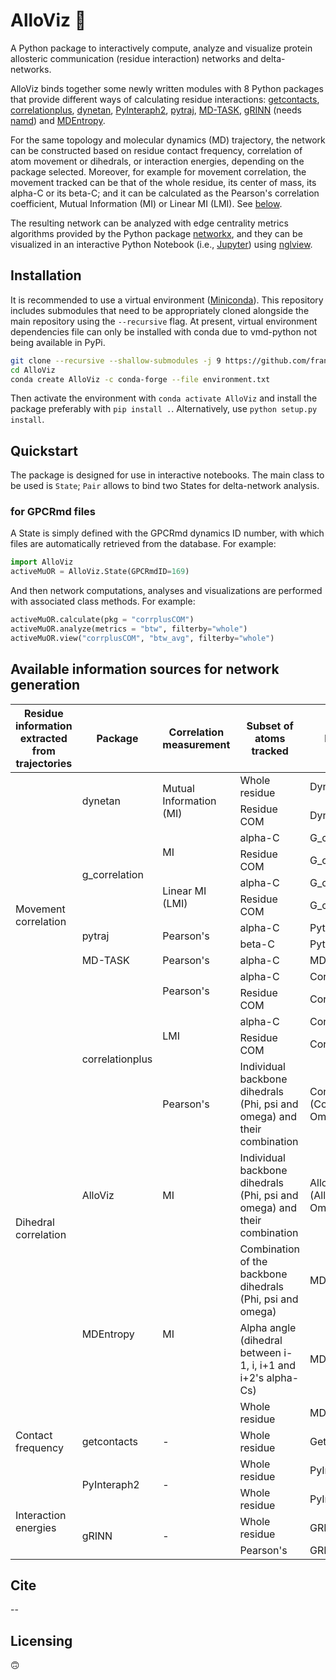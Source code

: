 <!-- [![PyPI - Python Version](https://img.shields.io/pypi/pyversions/correlationplus)](https://pypi.org/project/correlationplus/)
[![PyPI](https://img.shields.io/pypi/v/correlationplus)](https://pypi.org/project/correlationplus/)
[![install with bioconda](https://img.shields.io/badge/install%20with-bioconda-brightgreen.svg?style=flat)](http://bioconda.github.io/recipes/correlationplus/README.html)
[![Open Source License: GPL v3](https://img.shields.io/badge/License-LGPLv3-blue.svg)](https://opensource.org/licenses/LGPL-3.0)
[![Doc](https://readthedocs.org/projects/correlationplus/badge/?version=latest)](http://correlationplus.readthedocs.org/en/latest/#)
[![Docker Image Version (tag latest semver)](https://img.shields.io/docker/v/structuraldynamicslab/correlationplus/latest)](https://hub.docker.com/repository/docker/structuraldynamicslab/correlationplus)
![Conda](https://img.shields.io/conda/pn/bioconda/correlationplus)
[![SWH](https://archive.softwareheritage.org/badge/origin/https://github.com/tekpinar/correlationplus/)](https://archive.softwareheritage.org/browse/origin/?origin_url=https://github.com/tekpinar/correlationplus) -->

# AlloViz 🔭

A Python package to interactively compute, analyze and visualize protein allosteric communication (residue interaction) networks and delta-networks.

AlloViz binds together some newly written modules with 8 Python packages that provide different ways of calculating residue interactions: [getcontacts](https://github.com/getcontacts/getcontacts), [correlationplus](https://github.com/tekpinar/correlationplus), [dynetan](https://github.com/melomcr/dynetan), [PyInteraph2](https://github.com/ELELAB/pyinteraph2), [pytraj](https://github.com/Amber-MD/pytraj), [MD-TASK](https://github.com/RUBi-ZA/MD-TASK), [gRINN](https://bitbucket.org/onursercinoglu/grinn) (needs [namd](https://www.ks.uiuc.edu/Research/namd/)) and [MDEntropy](https://github.com/msmbuilder/mdentropy).

<!-- [g_correlation](https://www.mpinat.mpg.de/grubmueller/g_correlation), [GSAtools](https://github.com/AllosterIt/GSAtools) -->

For the same topology and molecular dynamics (MD) trajectory, the network can be constructed based on residue contact frequency, correlation of atom movement or dihedrals, or interaction energies, depending on the package selected. Moreover, for example for movement correlation, the movement tracked can be that of the whole residue, its center of mass, its alpha-C or its beta-C; and it can be calculated as the Pearson's correlation coefficient, Mutual Information (MI) or Linear MI (LMI). See [below](#available-information-sources-for-network-generation).

The resulting network can be analyzed with edge centrality metrics algorithms provided by the Python package [networkx](https://github.com/networkx/networkx), and they can be visualized in an interactive Python Notebook (i.e., [Jupyter](https://jupyter.org/)) using [nglview](https://github.com/nglviewer/nglview).

## Installation

It is recommended to use a virtual environment ([Miniconda](https://docs.conda.io/en/latest/miniconda.html)). This repository includes submodules that need to be appropriately cloned alongside the main repository using the `--recursive` flag. At present, virtual environment dependencies file can only be installed with conda due to vmd-python not being available in PyPi.

```bash
git clone --recursive --shallow-submodules -j 9 https://github.com/frannerin/AlloViz
cd AlloViz
conda create AlloViz -c conda-forge --file environment.txt
```

Then activate the environment with `conda activate AlloViz` and install the package preferably with `pip install .`. Alternatively, use `python setup.py install`.

## Quickstart

The package is designed for use in interactive notebooks. The main class to be used is `State`; `Pair` allows to bind two States for delta-network analysis.

### for GPCRmd files

A State is simply defined with the GPCRmd dynamics ID number, with which files are automatically retrieved from the database. For example:

```python
import AlloViz
activeMuOR = AlloViz.State(GPCRmdID=169)
```

And then network computations, analyses and visualizations are performed with associated class methods. For example:

```python
activeMuOR.calculate(pkg = "corrplusCOM")
activeMuOR.analyze(metrics = "btw", filterby="whole")
activeMuOR.view("corrplusCOM", "btw_avg", filterby="whole")
```

## Available information sources for network generation

<!-- https://www.tablesgenerator.com/html_tables
https://github.com/msmbuilder/msmbuilder/blob/515fd5c27836c797692d600216b5eb224dfc1c5d/msmbuilder/featurizer/featurizer.py#L802
 -->

<table>
<thead>
  <tr>
    <th>Residue information extracted from trajectories</th>
    <th>Package</th>
    <th>Correlation measurement</th>
    <th>Subset of atoms tracked</th>
    <th>Name in AlloViz</th>
  </tr>
</thead>
<tbody>
  <tr>
    <td rowspan="13">Movement correlation</td>
    <td rowspan="2">dynetan</td>
    <td rowspan="2">Mutual Information (MI)</td>
    <td>Whole residue</td>
    <td>Dynetan</td>
  </tr>
  <tr>
    <td>Residue COM</td>
    <td>DynetanCOM</td>
  </tr>
  <tr>
    <td rowspan="4">g_correlation</td>
    <td rowspan="2">MI</td>
    <td>alpha-C</td>
    <td>G_corrCAMI</td>
  </tr>
  <tr>
    <td>Residue COM</td>
    <td>G_corrCOMMI</td>
  </tr>
  <tr>
    <td rowspan="2">Linear MI (LMI)</td>
    <td>alpha-C</td>
    <td>G_corrCALMI</td>
  </tr>
  <tr>
    <td>Residue COM</td>
    <td>G_corrCOMLMI</td>
  </tr>
  <tr>
    <td rowspan="2">pytraj</td>
    <td rowspan="2">Pearson's</td>
    <td>alpha-C</td>
    <td>PytrajCA</td>
  </tr>
  <tr>
    <td>beta-C</td>
    <td>PytrajCB</td>
  </tr>
  <tr>
    <td>MD-TASK</td>
    <td>Pearson's</td>
    <td>alpha-C</td>
    <td>MDTASK</td>
  </tr>
  <tr>
    <td rowspan="5">correlationplus</td>
    <td rowspan="2">Pearson's</td>
    <td>alpha-C</td>
    <td>Corrplus</td>
  </tr>
  <tr>
    <td>Residue COM</td>
    <td>CorrplusCOM</td>
  </tr>
  <tr>
    <td rowspan="2">LMI</td>
    <td>alpha-C</td>
    <td>CorrplusLMI</td>
  </tr>
  <tr>
    <td>Residue COM</td>
    <td>CorrplusCOMLMI</td>
  </tr>
  <tr>
    <td rowspan="4">Dihedral correlation</td>
    <td>Pearson's</td>
    <td>Individual backbone dihedrals (Phi, psi and omega) and their combination</td>
    <td>CorrplusDihs (Corrplus[Psi, Phi, Omega])</td>
  </tr>
  <tr>
    <td>AlloViz</td>
    <td>MI</td>
    <td>Individual backbone dihedrals (Phi, psi and omega) and their combination</td>
    <td>AlloVizDihs (AlloViz[Psi, Phi, Omega])</td>
  </tr>
  <tr>
    <td rowspan="3">MDEntropy</td>
    <td rowspan="3">MI</td>
    <td>Combination of the backbone dihedrals (Phi, psi and omega)</td>
    <td>MDEntropyDihs</td>
  </tr>
  <tr>
    <td>Alpha angle (dihedral between i-1, i, i+1 and i+2's alpha-Cs)</td>
    <td>MDEntropyAlphaAngle</td>
  </tr>
  <tr>
    <td rowspan="3">Contact frequency<br></td>
    <td>Whole residue</td>
    <td>MDEntropyContacts</td>
  </tr>
  <tr>
    <td>getcontacts</td>
    <td>-</td>
    <td>Whole residue</td>
    <td>Getcontacts</td>
  </tr>
  <tr>
    <td rowspan="2">PyInteraph2</td>
    <td rowspan="2">-</td>
    <td>Whole residue</td>
    <td>PyInteraph</td>
  </tr>
  <tr>
    <td rowspan="3">Interaction energies</td>
    <td>Whole residue</td>
    <td>PyInteraphEne</td>
  </tr>
  <tr>
    <td rowspan="2">gRINN</td>
    <td rowspan="2">-</td>
    <td>Whole residue</td>
    <td>GRINN</td>
  </tr>
  <tr>
    <td>Pearson's</td>
    <td>GRINNcorr</td>
  </tr>
</tbody>
</table>

## Cite
--

## Licensing
:upside_down_face:

